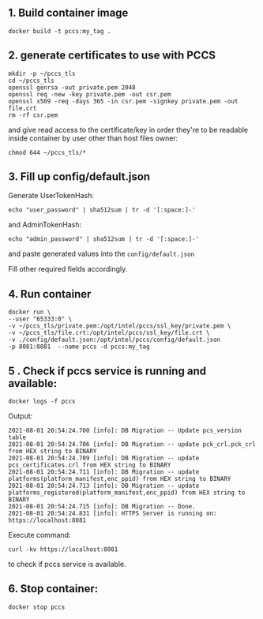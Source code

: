 ## 1. Build container image
```
docker build -t pccs:my_tag .
```

## 2. generate certificates to use with PCCS
```
mkdir -p ~/pccs_tls
cd ~/pccs_tls
openssl genrsa -out private.pem 2048
openssl req -new -key private.pem -out csr.pem
openssl x509 -req -days 365 -in csr.pem -signkey private.pem -out file.crt
rm -rf csr.pem
```
and give read access to the certificate/key in order they're to be readable inside container by user other than host files owner:
```
chmod 644 ~/pccs_tls/*
```

## 3. Fill up config/default.json
Generate UserTokenHash:
```
echo "user_password" | sha512sum | tr -d '[:space:]-'
```
and AdminTokenHash:
```
echo "admin_password" | sha512sum | tr -d '[:space:]-'
```
and paste generated values into the `config/default.json`

Fill other required fields accordingly.

## 4. Run container
```
docker run \
--user "65333:0" \
-v ~/pccs_tls/private.pem:/opt/intel/pccs/ssl_key/private.pem \
-v ~/pccs_tls/file.crt:/opt/intel/pccs/ssl_key/file.crt \
-v ./config/default.json:/opt/intel/pccs/config/default.json
-p 8081:8081  --name pccs -d pccs:my_tag
```

## 5 . Check if pccs service is running and available:
```
docker logs -f pccs
```

Output:

```
2021-08-01 20:54:24.700 [info]: DB Migration -- Update pcs_version table
2021-08-01 20:54:24.706 [info]: DB Migration -- update pck_crl.pck_crl from HEX string to BINARY
2021-08-01 20:54:24.709 [info]: DB Migration -- update pcs_certificates.crl from HEX string to BINARY
2021-08-01 20:54:24.711 [info]: DB Migration -- update platforms(platform_manifest,enc_ppid) from HEX string to BINARY
2021-08-01 20:54:24.713 [info]: DB Migration -- update platforms_registered(platform_manifest,enc_ppid) from HEX string to BINARY
2021-08-01 20:54:24.715 [info]: DB Migration -- Done.
2021-08-01 20:54:24.831 [info]: HTTPS Server is running on: https://localhost:8081

```

Execute command:
```
curl -kv https://localhost:8081
```
to check if pccs service is available.

## 6. Stop container:
```
docker stop pccs
```

